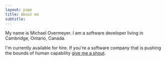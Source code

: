 ```yaml
---
layout: page
title: About me
subtitle: 
---
```


My name is Michael Overmeyer. I am a software developer living in Cambridge, Ontario, Canada.

I'm currently available for hire. If you're a software company that is pushing the bounds of human capability [give me a shout](https://linkedin.com/in/movermeyer).